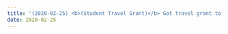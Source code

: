 ```yaml
---
title: '(2020-02-25) <b>(Student Travel Grant)</b> Got travel grant to attend NSDI 2020'
date: 2020-02-25
---
```

